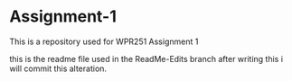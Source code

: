 # Assignment-1
This is a repository used for WPR251 Assignment 1

this is the readme file used in the ReadMe-Edits branch 
after writing this i will commit this alteration.



